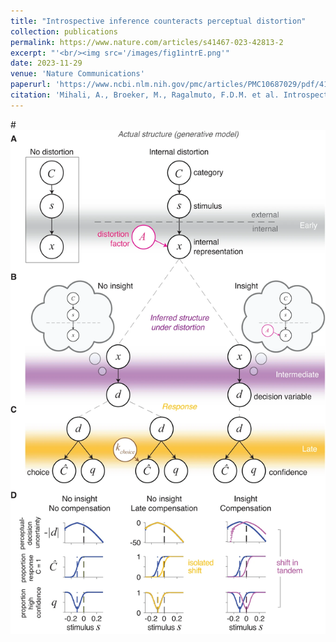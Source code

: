 ```yaml
---
title: "Introspective inference counteracts perceptual distortion"
collection: publications
permalink: https://www.nature.com/articles/s41467-023-42813-2
excerpt: "'<br/><img src='/images/fig1intrE.png'"
date: 2023-11-29
venue: 'Nature Communications'
paperurl: 'https://www.ncbi.nlm.nih.gov/pmc/articles/PMC10687029/pdf/41467_2023_Article_42813.pdf'
citation: 'Mihali, A., Broeker, M., Ragalmuto, F.D.M. et al. Introspective inference counteracts perceptual distortion. Nat Commun 14, 7826 (2023). https://doi.org/10.1038/s41467-023-42813-2'
---
```


#![image](https://github.com/lianaan/andralmihali.github.io/blob/master/files/fig1intr.png)
